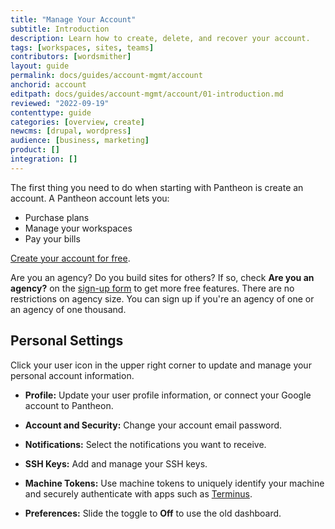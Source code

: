 ```yaml
---
title: "Manage Your Account"
subtitle: Introduction
description: Learn how to create, delete, and recover your account.
tags: [workspaces, sites, teams]
contributors: [wordsmither]
layout: guide
permalink: docs/guides/account-mgmt/account
anchorid: account
editpath: docs/guides/account-mgmt/account/01-introduction.md
reviewed: "2022-09-19"
contenttype: guide
categories: [overview, create]
newcms: [drupal, wordpress]
audience: [business, marketing]
product: []
integration: []
---
```


The first thing you need to do when starting with Pantheon is create an account. A Pantheon account lets you:

- Purchase plans
- Manage your workspaces
- Pay your bills

[Create your account for free](https://pantheon.io/register?docs).

<Alert title="Note" type="info">

Are you an agency? Do you build sites for others? If so, check **Are you an agency?** on the [sign-up form](https://pantheon.io/register?docs) to get more free features. There are no restrictions on agency size. You can sign up if you're an agency of one or an agency of one thousand.

</Alert>

## Personal Settings

Click your user icon in the upper right corner to update and manage your personal account information. 

  - **Profile:** Update your user profile information, or connect your Google account to Pantheon.

  - **Account and Security:** Change your account email password.

  - **Notifications:** Select the notifications you want to receive.

  - **SSH Keys:** Add and manage your SSH keys.

  - **Machine Tokens:** Use machine tokens to uniquely identify your machine and securely authenticate with apps such as [Terminus](/guides/terminus).

  - **Preferences:** Slide the toggle to **Off** to use the old dashboard. 
